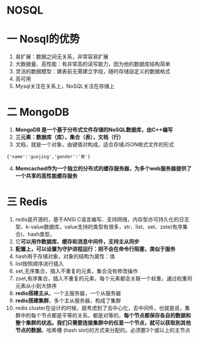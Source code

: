 # NOSQL

# 一 Nosql的优势
1. 易扩展：数据之间无关系，非常容易扩展
2. 大数据量、高性能：有非常高的读写能力，因为他的数据库结构简单
3. 灵活的数据模型：建表前无需建立字段，随时存储自定义的数据格式
4. 高可用
5. Mysql关注在关系上，NoSQL关注在存储上

# 二 MongoDB
1. **MongoDB 是一个基于分布式文件存储的NoSQL数据库，由C++编写**
2. **三元素：数据库（库），集合（表），文档（行）**
3. 文档，就是一个对象，由键值对构成，适合存储JSON格式文件的形式
```
{'name':'guojing','gender':'男'}
```
4. **Memcached作为一个独立的分布式的缓存服务器，为多个web服务器提供了一个共享的高性能缓存服务**

# 三 Redis
1. redis是开源的，基于ANSI C语言编写、支持网络，内存型亦可持久化的日志型、k-value数据库，value支持的类型有很多，str、list、set、zste(有序集合)、hash类型。
2. 它**可以用作数据库、缓存和消息中间件，支持主从同步**
3. **配置上，可以设置为守护进程运行：则不会在命令行阻塞，类似于服务**
4. hash用于存储对象，对象的结构为属性：值
5. list按照顺序进行插入
6. set,无序集合，插入不重复的元素，集合没有修改操作
7. zset,有序集合，插入不重复的元素，每个元素都会关联一个权重，通过权重将元素从小到大排序
8. **redis搭建主从**，一个主服务器，一个从服务器
9. **redis搭建集群**，多个主从服务器，构成了集群
10. redis cluster在设计的时候，就考虑到了去中心化，去中间件，也就是说，集群中的每个节点都是平等的关系，都是对等的，**每个节点都保存各自的数据和整个集群的状态。我们只需要连接集群中的任意一个节点，就可以获取到其他节点的数据**。哈希槽 (hash slot)的方式来分配的。必须要3个或以上的主节点
